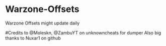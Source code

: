 # Warzone-Offsets
Warzone Offsets might update daily

#Credits to @Moleskn, @ZambuYT on unknowncheats for dumper
Also big thanks to Nuxar1 on github

